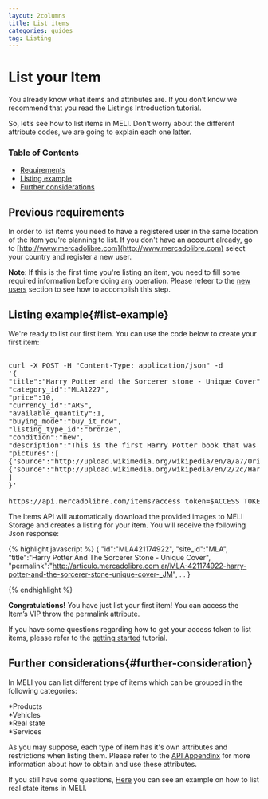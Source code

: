 ```yaml
---
layout: 2columns
title: List items
categories: guides
tag: Listing
---
```


# List your Item


You already know what items and attributes are. If you don’t know we recommend that you read the Listings Introduction tutorial.


So, let’s see how to list items in MELI. Don’t worry about the different attribute codes, we are going to explain each one latter.



### Table of Contents
- [Requirements](#requirements)
- [Listing example](#list-example)
- [Further considerations](#further-consideration)


## Previous requirements

In order to list items you need to have a registered user in the same location of the item you're planning to list. If you don't have an account
already, go to [http://www.mercadolibre.com](http://www.mercadolibre.com) select your country and register a new user.

**Note**: If this is the first time you're listing an item, you need to fill some required information before doing any operation. Please refeer to the
[new users](/guide-appendix-users) section to see how to accomplish this step.



## Listing example{#list-example}

We're ready to list our first item. You can use the code below to create your first item:

<pre class="terminal">

curl -X POST -H "Content-Type: application/json" -d
'{
"title":"Harry Potter and the Sorcerer stone - Unique Cover",
"category_id":"MLA1227",
"price":10,
"currency_id":"ARS",
"available_quantity":1,
"buying_mode":"buy_it_now",
"listing_type_id":"bronze",
"condition":"new",
"description":"This is the first Harry Potter book that was printed outside the UK, {{"<strong> I bought it in San Francisco at the Harry Potters week in 2009 </strong>" | xml_escape }} Do not miss the opportunity, it is in perfect conditions and with a unique design cover",
"pictures":[
{"source":"http://upload.wikimedia.org/wikipedia/en/a/a7/Original_Paperback_Cover.jpg"},
{"source":"http://upload.wikimedia.org/wikipedia/en/2/2c/Harry_Potter_and_the_Philosopher%27s_Stone.jpg"}
]
}'

https://api.mercadolibre.com/items?access_token=$ACCESS_TOKEN  
</pre>

The Items API will automatically download the provided images to MELI Storage and creates a listing for your item. You will receive the following Json response:

{% highlight javascript %}
{
"id":"MLA421174922",
"site_id":"MLA",
"title":"Harry Potter And The Sorcerer Stone - Unique Cover",
"permalink":"http://articulo.mercadolibre.com.ar/MLA-421174922-harry-potter-and-the-sorcerer-stone-unique-cover-_JM",
.
.
}

{% endhighlight %}

**Congratulations!** You have just list your first item! You can access the Item’s VIP throw the permalink attribute.  

If you have some questions regarding how to get your access token to list items, please refer to the [getting started](/getting-started) tutorial.


## Further considerations{#further-consideration}

In MELI you can list different type of items which can be grouped in the following categories:

*Products    
*Vehicles    
*Real state    
*Services    

As you may suppose, each type of item has it's own attributes and restrictions when listing them. Please refer to the [API Appendinx](/guide-appendix) for more information 
about how to obtain and use these attributes.

If you still have some questions, [Here](/real-state-list-item) you can see an example on how to list real state items in MELI.




